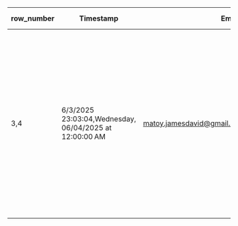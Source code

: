 | row_number | Timestamp | Email Address | Full Name | Upload the documents | File Name | Text File | Recent Date |
| --- | --- | --- | --- | --- | --- | --- | --- |
| 3,4 | 6/3/2025 23:03:04,Wednesday, 06/04/2025 at 12:00:00 AM | matoy.jamesdavid@gmail.com,matoy.jamesdavid@gmail.com | James David Matoy,James David Matoy | https://drive.google.com/open?id=1PC9n379TitaJzG1xxJlkwR11RQN1FVQ9,https://drive.google.com/open?id=1PC9n379TitaJzG1xxJlkwR11RQN1FVQ9 | DOJ-Memo-Circular-No.-036_IACAT-Revised-Guidelines-on-Departure-Formalities-for-International-Bound-Passengers-1.pdf,DOJ-Memo-Circular-No.-036_IACAT-Revised-Guidelines-on-Departure-Formalities-for-International-Bound-Passengers-1.pdf | https://drive.google.com/file/d/1wbwvsJCXcECe9S-WscJ6niGeAPo2c0zL/view ,https://drive.google.com/file/d/1wbwvsJCXcECe9S-WscJ6niGeAPo2c0zL/view  | ,Recent Date |

